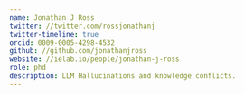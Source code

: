 ```yaml
---
name: Jonathan J Ross
twitter: //twitter.com/rossjonathanj
twitter-timeline: true
orcid: 0009-0005-4298-4532
github: //github.com/jonathanjross
website: //ielab.io/people/jonathan-j-ross
role: phd
description: LLM Hallucinations and knowledge conflicts.
---
```

